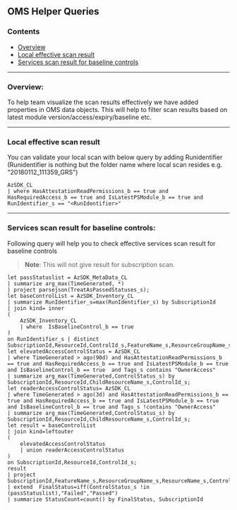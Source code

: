## OMS Helper Queries

### Contents
- [Overview](OMSQueries.md#overview)
- [Local effective scan result](OMSQueries.md#Local-effective-scan-result)
- [Services scan result for baseline controls](OMSQueries.md#services-scan-result-for-baseline-controls)

--------------------------
### Overview: 
To help team visualize the scan results effectively we have added properties in OMS data objects. 
This will help to filter scan results based on latest module version/access/expiry/baseline etc.


--------------------------
### Local effective scan result

You can validate your local scan with below query by adding Runidentifier (Runidentifier is nothing but the folder name where local scan resides e.g. "20180112_111359_GRS")

``` AIQL
AzSDK_CL
| where HasAttestationReadPermissions_b == true and HasRequiredAccess_b == true and IsLatestPSModule_b == true and RunIdentifier_s == "<RunIdentifier>"
```

--------------------------
### Services scan result for baseline controls: 
Following query will help you to check effective services scan result for baseline controls
> **Note**: This will not give result for subscription scan.

``` AIQL
let passStatuslist = AzSDK_MetaData_CL
| summarize arg_max(TimeGenerated, *)
| project parsejson(TreatAsPassedStatuses_s);
let baseControlList = AzSDK_Inventory_CL
| summarize RunIdentifier_s=max(RunIdentifier_s) by SubscriptionId
| join kind= inner
(
    AzSDK_Inventory_CL
    | where  IsBaselineControl_b == true
)
on RunIdentifier_s | distinct  SubscriptionId,ResourceId,ControlId_s,FeatureName_s,ResourceGroupName_s,ResourceName_s;
let elevatedAccessControlStatus = AzSDK_CL
| where TimeGenerated > ago(90d) and HasAttestationReadPermissions_b == true and HasRequiredAccess_b == true and IsLatestPSModule_b == true and IsBaselineControl_b == true  and Tags_s contains "OwnerAccess"
| summarize arg_max(TimeGenerated,ControlStatus_s) by SubscriptionId,ResourceId,ChildResourceName_s,ControlId_s;
let readerAccessControlStatus= AzSDK_CL
| where TimeGenerated > ago(3d) and HasAttestationReadPermissions_b == true and HasRequiredAccess_b == true and IsLatestPSModule_b == true and IsBaselineControl_b == true and Tags_s !contains "OwnerAccess"
| summarize arg_max(TimeGenerated,ControlStatus_s) by SubscriptionId,ResourceId,ChildResourceName_s,ControlId_s;
let result = baseControlList
| join kind=leftouter
(
    elevatedAccessControlStatus
    | union readerAccessControlStatus
)
on SubscriptionId,ResourceId,ControlId_s;
result
| project SubscriptionId,FeatureName_s,ResourceGroupName_s,ResourceName_s,ControlId_s,ControlStatus_s
| extend  FinalStatus=iff(ControlStatus_s !in (passStatuslist),"Failed","Passed")
| summarize StatusCount=count() by FinalStatus, SubscriptionId
```




